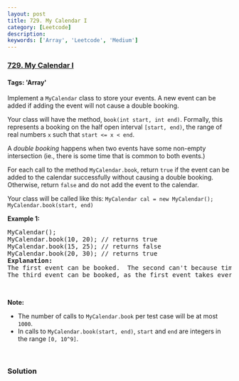 ```yaml
---
layout: post
title: 729. My Calendar I
category: [Leetcode]
description: 
keywords: ['Array', 'Leetcode', 'Medium']
---
```

### [729. My Calendar I](https://leetcode.com/problems/my-calendar-i)

#### Tags: 'Array'

<div class="content__u3I1 question-content__JfgR"><div><p>Implement a <code>MyCalendar</code> class to store your events. A new event can be added if adding the event will not cause a double booking.</p>
<p>Your class will have the method, <code>book(int start, int end)</code>. Formally, this represents a booking on the half open interval <code>[start, end)</code>, the range of real numbers <code>x</code> such that <code>start &lt;= x &lt; end</code>.</p>
<p>A <i>double booking</i> happens when two events have some non-empty intersection (ie., there is some time that is common to both events.)</p>
<p>For each call to the method <code>MyCalendar.book</code>, return <code>true</code> if the event can be added to the calendar successfully without causing a double booking. Otherwise, return <code>false</code> and do not add the event to the calendar.</p>
Your class will be called like this: <code>MyCalendar cal = new MyCalendar();</code> <code>MyCalendar.book(start, end)</code>
<p><b>Example 1:</b></p>
<pre>MyCalendar();
MyCalendar.book(10, 20); // returns true
MyCalendar.book(15, 25); // returns false
MyCalendar.book(20, 30); // returns true
<b>Explanation:</b> 
The first event can be booked.  The second can't because time 15 is already booked by another event.
The third event can be booked, as the first event takes every time less than 20, but not including 20.
</pre>
<p> </p>
<p><b>Note:</b></p>
<ul>
<li>The number of calls to <code>MyCalendar.book</code> per test case will be at most <code>1000</code>.</li>
<li>In calls to <code>MyCalendar.book(start, end)</code>, <code>start</code> and <code>end</code> are integers in the range <code>[0, 10^9]</code>.</li>
</ul>
<p> </p>
</div></div>

### Solution
